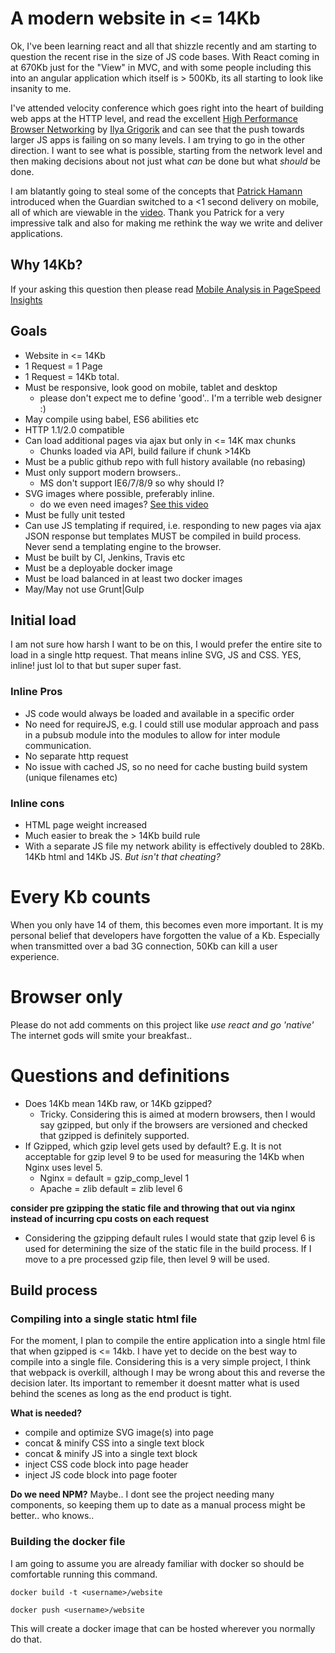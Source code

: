 # A modern website in &lt;= 14Kb

Ok, I've been learning react and all that shizzle recently and am starting to question the recent rise in the size of JS code bases. With React coming in at 670Kb just for the "View" in MVC, and with some people including this into an angular application which itself is &gt; 500Kb, its all starting to look like insanity to me.
 
I've attended velocity conference which goes right into the heart of building web apps at the HTTP level, and read the excellent [High Performance Browser Networking](http://shop.oreilly.com/product/0636920028048.do) by [Ilya Grigorik](https://www.igvita.com) and can see that the push towards larger JS apps is failing on so many levels. I am trying to go in the other direction. I want to see what is possible, starting from the network level and then making decisions about not just what _can_ be done but what _should_ be done.
 
I am blatantly going to steal some of the concepts that [Patrick Hamann](https://twitter.com/patrickhamann) introduced when the Guardian switched to a &lt;1 second delivery on mobile, all of which are viewable in the [video](https://www.youtube.com/watch?v=dfweWyVScaI). Thank you Patrick for a very impressive talk and also for making me rethink the way we write and deliver applications.

## Why 14Kb?
If your asking this question then please read [Mobile Analysis in PageSpeed Insights](https://developers.google.com/speed/docs/insights/mobile)

## Goals

- Website in <= 14Kb
- 1 Request = 1 Page
- 1 Request = 14Kb total.
- Must be responsive, look good on mobile, tablet and desktop
    - please don't expect me to define 'good'.. I'm a terrible web designer :)
- May compile using babel, ES6 abilities etc
- HTTP 1.1/2.0 compatible
- Can load additional pages via ajax but only in <= 14K max chunks
    - Chunks loaded via API, build failure if chunk >14Kb
- Must be a public github repo with full history available (no rebasing)
- Must only support modern browsers..
    - MS don't support IE6/7/8/9 so why should I?
- SVG images where possible, preferably inline.
    - do we even need images? [See this video](https://www.youtube.com/watch?v=JSaMl2OKjfQ)
- Must be fully unit tested
- Can use JS templating if required, i.e. responding to new pages via ajax JSON response but templates MUST be compiled in build process. Never send a templating engine to the browser.
- Must be built by CI, Jenkins, Travis etc
- Must be a deployable docker image
- Must be load balanced in at least two docker images
- May/May not use Grunt|Gulp
  
## Initial load
I am not sure how harsh I want to be on this, I would prefer the entire site to load in a single http request. That means inline SVG, JS and CSS. YES, inline! just lol to that but super super fast.

### Inline Pros
- JS code would always be loaded and available in a specific order
- No need for requireJS, e.g. I could still use modular approach and pass in a pubsub module into the modules to allow for inter module communication. 
- No separate http request
- No issue with cached JS, so no need for cache busting build system (unique filenames etc)

### Inline cons
- HTML page weight increased
- Much easier to break the > 14Kb build rule
- With a separate JS file my network ability is effectively doubled to 28Kb. 14Kb html and 14Kb JS. _But isn't that cheating?_     

# Every Kb counts
When you only have 14 of them, this becomes even more important. It is my personal belief that developers have forgotten the value of a Kb. Especially when transmitted over a bad 3G connection, 50Kb can kill a user experience.

# Browser only
Please do not add comments on this project like _use react and go 'native'_ The internet gods will smite your breakfast..

# Questions and definitions
- Does 14Kb mean 14Kb raw, or 14Kb gzipped?
    - Tricky. Considering this is aimed at modern browsers, then I would say gzipped, but only if the browsers are versioned and checked that gzipped is definitely supported.
- If Gzipped, which gzip level gets used by default? E.g. It is not acceptable for gzip level 9 to be used for measuring the 14Kb when Nginx uses level 5.
    - Nginx = default = gzip_comp_level 1
    - Apache = zlib default = zlib level 6
    

__consider pre gzipping the static file and throwing that out via nginx instead of incurring cpu costs on each request__

- Considering the gzipping default rules I would state that gzip level 6 is used for determining the size of the static file in the build process. If I move to a pre processed gzip file, then level 9 will be used.


## Build process

### Compiling into a single static html file
For the moment, I plan to compile the entire application into a single html file that when gzipped is &lt;= 14kb. I have yet to decide on the best way to compile into a single file. Considering this is a very simple project, I think that webpack is overkill, although I may be wrong about this and reverse the decision later. Its important to remember it doesnt matter what is used behind the scenes as long as the end product is tight.

**What is needed?**
- compile and optimize SVG image(s) into page
- concat &amp; minify CSS into a single text block
- concat &amp; minify JS into a single text block
- inject CSS code block into page header
- inject JS code block into page footer

**Do we need NPM?**
Maybe.. I dont see the project needing many components, so keeping them up to date as a manual process might be better.. who knows.. 

### Building the docker file
I am going to assume you are already familiar with docker so should be comfortable running this command.

    docker build -t <username>/website
   
    docker push <username>/website    

This will create a docker image that can be hosted wherever you normally do that.


 